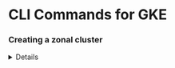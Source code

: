 # CLI Commands for GKE

### Creating a zonal cluster
<details>
```
    gcloud container clusters create [YOUR CLUSTER NAME] --zone [ZONE]
```
</details>
